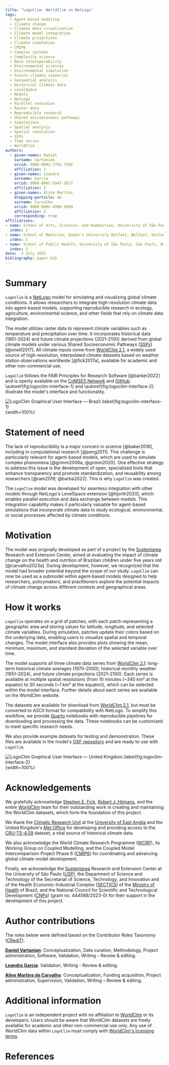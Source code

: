 ```yaml
---
title: "LogoClim: WorldClim in NetLogo"
tags:
  - Agent-based modeling
  - Climate change
  - Climate data visualization
  - Climate model integration
  - Climate projections
  - Climate simulation
  - CMIP6
  - Complex systems
  - Complexity science
  - Data interoperability
  - Environmental sciences
  - Environmental simulation
  - Future climate scenarios
  - Geospatial analysis
  - Historical climate data
  - LevelSpace
  - Models
  - NetLogo
  - Parallel execution
  - Raster data
  - Reproducible research
  - Shared socioeconomic pathways
  - Simulations
  - Spatial analysis
  - Spatial resolution
  - SSPs
  - Time series
  - WorldClim
authors:
  - given-names: Daniel
    surname: Vartanian
    orcid: 0000-0001-7782-759X
    affiliation: 1
  - given-names: Leandro
    surname: Garcia
    orcid: 0000-0001-5947-2617
    affiliation: 2
  - given-names: Aline Martins
    dropping-particle: de
    surname: Carvalho
    orcid: 0000-0002-4900-5609
    affiliation: 3
    corresponding: true
affiliations:
- name: School of Arts, Sciences, and Humanities, University of São Paulo, São Paulo, Brazil
  index: 1
- name: School of Medicine, Queen's University Belfast, Belfast, United Kingdom
  index: 2
- name: School of Public Health, University of São Paulo, São Paulo, Brazil
  index: 3
date:  3 July 2025
bibliography: paper.bib
---
```


# Summary

`LogoClim` is a [NetLogo](https://ccl.northwestern.edu/netlogo/) model for simulating and visualizing global climate conditions. It allows researchers to integrate high-resolution climate data into agent-based models, supporting reproducible research in ecology, agriculture, environmental science, and other fields that rely on climate data integration.

The model utilizes raster data to represent climate variables such as temperature and precipitation over time. It incorporates historical data (1951-2024) and future climate projections (2021-2100) derived from global climate models under various Shared Socioeconomic Pathways ([SSPs](https://climatedata.ca/resource/understanding-shared-socio-economic-pathways-ssps/)) [@oneill2017]. All climate inputs come from [WorldClim 2.1](https://worldclim.org/), a widely used source of high-resolution, interpolated climate datasets based on weather station observations worldwide [@fick2017a], available for academic and other non-commercial use.

`LogoClim` follows the FAIR Principles for Research Software [@barker2022] and is openly available on the [CoMSES Network](https://www.comses.net/codebases/bccd451f-76a4-408a-85fd-c5024359ba9a/) and [GitHub](https://github.com/sustentarea/logoclim). \autoref{fig:logoclim-interface-1} and \autoref{fig:logoclim-interface-2} illustrate the model's interface and functionality.

![LogoClim Graphical User Interface — Brazil.\label{fig:logoclim-interface-1}](images/logoclim-interface-bra-10m-hmwd.png){width=100%}

# Statement of need

The lack of reproducibility is a major concern in science [@baker2016], including in computational research [@peng2011]. This challenge is particularly relevant for agent-based models, which are used to simulate complex phenomena [@grimm2006a; @grimm2020]. One effective strategy to address this issue is the development of open, specialized tools that enhance transparency and promote standardization, and reusability among researchers [@ram2019; @barba2022]. This is why `LogoClim` was created.

The `LogoClim` model was developed for seamless integration with other models through NetLogo's LevelSpace extension [@hjorth2020], which enables parallel execution and data exchange between models. This integration capability makes it particularly valuable for agent-based simulations that incorporate climate data to study ecological, environmental, or social processes affected by climate conditions.

# Motivation

The model was originally developed as part of a project by the [Sustentarea](https://www.fsp.usp.br/sustentarea/) Research and Extension Center, aimed at evaluating the impact of climate change on the health and nutrition of Brazilian children under five years old [@carvalho2023a]. During development, however, we recognized that the model had broader potential beyond the scope of our study. `LogoClim` can now be used as a submodel within agent-based models designed to help researchers, policymakers, and practitioners explore the potential impacts of climate change across different contexts and geographical areas.

# How it works

`LogoClim` operates on a grid of patches, with each patch representing a geographic area and storing values for latitude, longitude, and selected climate variables. During simulation, patches update their colors based on the underlying data, enabling users to visualize spatial and temporal changes. The model interface also provides plots showing the mean, minimum, maximum, and standard deviation of the selected variable over time.

The model supports all three climate data series from [WorldClim 2.1](https://worldclim.org/): long-term historical climate averages (1970–2000), historical monthly weather (1951–2024), and future climate projections (2021–2100). Each series is available at multiple spatial resolutions (from 10 minutes (~340 km² at the equator) to 30 seconds (~1 km² at the equator)), which can be selected within the model interface. Further details about each series are available on the WorldClim website.

The datasets are available for download from [WorldClim 2.1](https://worldclim.org/), but must be converted to ASCII format for compatibility with NetLogo. To simplify this workflow, we provide [Quarto](https://quarto.org/) notebooks with reproducible pipelines for downloading and processing the data. These notebooks can be customized to meet specific research needs.

We also provide example datasets for testing and demonstration. These files are available in the model's [OSF repository](https://doi.org/10.17605/OSF.IO/RE95Z) and are ready to use with `LogoClim`.

![LogoClim Graphical User Interface — United Kingdom.\label{fig:logoclim-interface-2}](images/logoclim-interface-gbr-30s-hcd.png){width=100%}

# Acknowledgements

We gratefully acknowledge [Stephen E. Fick](https://orcid.org/0000-0002-3548-6966), [Robert J. Hijmans](https://orcid.org/0000-0001-5872-2872), and the entire [WorldClim](https://worldclim.org/) team for their outstanding work in creating and maintaining the WorldClim datasets, which form the foundation of this project.

We thank the [Climatic Research Unit](https://www.uea.ac.uk/groups-and-centres/climatic-research-unit) at the [University of East Anglia](https://www.uea.ac.uk/) and the United Kingdom's [Met Office](https://www.metoffice.gov.uk/) for developing and providing access to the [CRU-TS-4.09](https://crudata.uea.ac.uk/cru/data/hrg/cru_ts_4.09/) dataset, a vital source of historical climate data.

We also acknowledge the World Climate Research Programme ([WCRP](https://www.wcrp-climate.org/)), its Working Group on Coupled Modelling, and the Coupled Model Intercomparison Project Phase 6 ([CMIP6](https://pcmdi.llnl.gov/CMIP6/)) for coordinating and advancing global climate model development.

Finally, we acknowledge the [Sustentarea](https://www.fsp.usp.br/sustentarea/) Research and Extension Center at the University of São Paulo ([USP](https://www5.usp.br/)), the Department of Science and Technology of the Secretariat of Science, Technology, and Innovation and of the Health Economic-Industrial Complex ([SECTICS](https://www.gov.br/saude/pt-br/composicao/sectics)) of the [Ministry of Health](https://www.gov.br/saude/en) of Brazil, and the National Council for Scientific and Technological Development ([CNPq](https://www.gov.br/cnpq/)) (grant no. 444588/2023-0) for their support in the development of this project.

# Author contributions

The roles below were defined based on the Contributor Roles Taxonomy ([CRediT](https://credit.niso.org/)).

[**Daniel Vartanian**](https://orcid.org/0000-0001-7782-759X): Conceptualization, Data curation, Methodology, Project administration, Software, Validation, Writing – Review & editing.

[**Leandro Garcia**](https://orcid.org/0000-0001-5947-2617): Validation, Writing - Review & editing.

[**Aline Martins de Carvalho**](https://orcid.org/0000-0002-4900-5609): Conceptualization, Funding acquisition, Project administration, Supervision, Validation, Writing – Review & editing.

# Additional information

`LogoClim` is an independent project with no affiliation to [WorldClim](https://www.worldclim.org) or its developers. Users should be aware that WorldClim datasets are freely available for academic and other non-commercial use only. Any use of WorldClim data within `LogoClim` must comply with [WorldClim's licensing terms](https://www.worldclim.org/about.html).

# References
